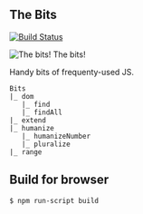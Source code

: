 The Bits
--------
[![Build Status](https://travis-ci.org/banterability/the-bits.svg?branch=master)](https://travis-ci.org/banterability/the-bits)

![The bits! The bits!](https://s3.amazonaws.com/f.cl.ly/items/120u3h1W031T21411n1l/the-bits-cap.gif)

Handy bits of frequenty-used JS.

```
Bits
|_ dom
   |_ find
   |_ findAll
|_ extend
|_ humanize
   |_ humanizeNumber
   |_ pluralize
|_ range
```

## Build for browser

```bash
$ npm run-script build
```
